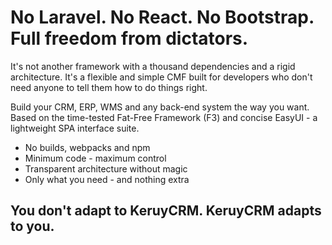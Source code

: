 # No Laravel. No React. No Bootstrap. Full freedom from dictators.

It's not another framework with a thousand dependencies and a rigid architecture.
It's a flexible and simple CMF built for developers who don't need anyone to tell them how to do things right.

Build your CRM, ERP, WMS and any back-end system the way you want.
Based on the time-tested Fat-Free Framework (F3) and concise EasyUI - a lightweight SPA interface suite.

* No builds, webpacks and npm
* Minimum code - maximum control
* Transparent architecture without magic
* Only what you need - and nothing extra

## You don't adapt to KeruyCRM. KeruyCRM adapts to you.
